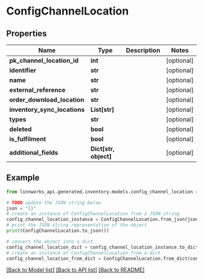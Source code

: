 # ConfigChannelLocation


## Properties

Name | Type | Description | Notes
------------ | ------------- | ------------- | -------------
**pk_channel_location_id** | **int** |  | [optional] 
**identifier** | **str** |  | [optional] 
**name** | **str** |  | [optional] 
**external_reference** | **str** |  | [optional] 
**order_download_location** | **str** |  | [optional] 
**inventory_sync_locations** | **List[str]** |  | [optional] 
**types** | **str** |  | [optional] 
**deleted** | **bool** |  | [optional] 
**is_fulfilment** | **bool** |  | [optional] 
**additional_fields** | **Dict[str, object]** |  | [optional] 

## Example

```python
from linnworks_api.generated.inventory.models.config_channel_location import ConfigChannelLocation

# TODO update the JSON string below
json = "{}"
# create an instance of ConfigChannelLocation from a JSON string
config_channel_location_instance = ConfigChannelLocation.from_json(json)
# print the JSON string representation of the object
print(ConfigChannelLocation.to_json())

# convert the object into a dict
config_channel_location_dict = config_channel_location_instance.to_dict()
# create an instance of ConfigChannelLocation from a dict
config_channel_location_from_dict = ConfigChannelLocation.from_dict(config_channel_location_dict)
```
[[Back to Model list]](../README.md#documentation-for-models) [[Back to API list]](../README.md#documentation-for-api-endpoints) [[Back to README]](../README.md)


